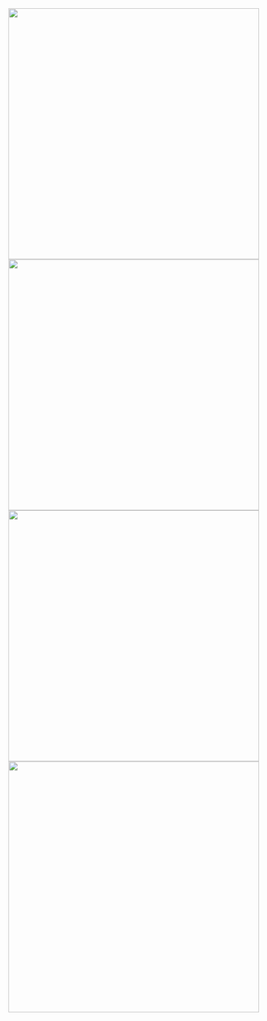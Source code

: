 <img src="https://github.com/andongmin94/cs/assets/110483588/12ede609-1f86-449f-b195-5645698f875c" width=500px>

<img src="https://github.com/andongmin94/cs/assets/110483588/cc5f2321-2aa5-43b4-ab33-9492da3368a4" width=500px>

<img src="https://github.com/andongmin94/cs/assets/110483588/cc24bb81-0a34-4531-9e66-b34a5482b4f8" width=500px>

<img src="https://github.com/andongmin94/cs/assets/110483588/9cfee72f-9cce-43bc-81c5-6e4079730cbb" width=500px>
